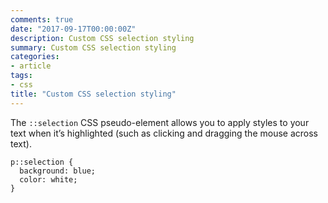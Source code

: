 ```yaml
---
comments: true
date: "2017-09-17T00:00:00Z"
description: Custom CSS selection styling
summary: Custom CSS selection styling
categories:
- article
tags:
- css
title: "Custom CSS selection styling"
---
```


The `::selection` CSS pseudo-element allows you to apply styles to your text when it’s highlighted (such as clicking and dragging the mouse across text).

```
p::selection {
  background: blue;
  color: white;
}
```